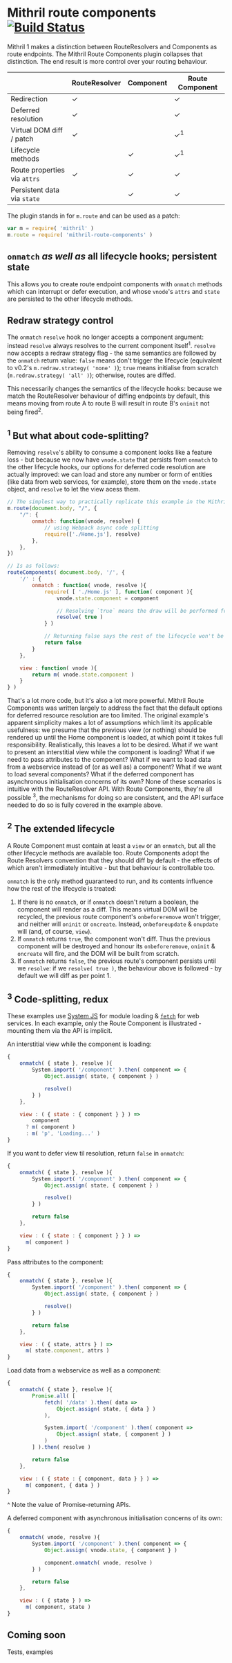 # Mithril route components [![Build Status](https://travis-ci.org/barneycarroll/mithril-route-components.svg?branch=master)](https://travis-ci.org/barneycarroll/mithril-route-components)

Mithril 1 makes a distinction between RouteResolvers and Components as route endpoints. The Mithril Route Components plugin collapses that distinction. The end result is more control over your routing behaviour.

|                              | RouteResolver | Component | Route Component |
| ---                          | ---           | ---       | ---             |
| Redirection                  | ✓             |           | ✓               |
| Deferred resolution          | ✓             |           | ✓               |
| Virtual DOM diff / patch     | ✓             |           | ✓<sup>1</sup>   |
| Lifecycle methods            |               | ✓         | ✓<sup>1</sup>   |
| Route properties via `attrs` | ✓             | ✓         | ✓               |
| Persistent data via `state`  |               | ✓         | ✓               |

The plugin stands in for `m.route` and can be used as a patch:

```js
var m = require( 'mithril' )
m.route = require( 'mithril-route-components' )
```

## `onmatch` *as well as* all lifecycle hooks; persistent state

This allows you to create route endpoint components with `onmatch` methods which can interrupt or defer execution, and whose `vnode`'s `attrs` and `state` are persisted to the other lifecycle methods.

## Redraw strategy control

The `onmatch` `resolve` hook no longer accepts a component argument: instead `resolve` always resolves to the current component itself<sup>1</sup>. `resolve` now accepts a redraw strategy flag - the same semantics are followed by the `onmatch` return value: `false` means don't trigger the lifecycle (equivalent to v0.2's `m.redraw.strategy( 'none' )`); `true` means initialise from scratch (`m.redraw.strategy( 'all' )`); otherwise, routes are diffed.

This necessarily changes the semantics of the lifecycle hooks: because we match the RouteResolver behaviour of diffing endpoints by default, this means moving from route A to route B will result in route B's `oninit` not being fired<sup>2</sup>.

## <sup>1</sup> But what about code-splitting?

Removing `resolve`'s ability to consume a component looks like a feature loss - but because we now have `vnode.state` that persists from `onmatch` to the other lifecycle hooks, our options for deferred code resolution are actually improved: we can load and store any number or form of entities (like data from web services, for example), store them on the `vnode.state` object, and `resolve` to let the view acess them.

```javascript
// The simplest way to practically replicate this example in the Mithril documentation:
m.route(document.body, "/", {
    "/": {
        onmatch: function(vnode, resolve) {
            // using Webpack async code splitting
            require(['./Home.js'], resolve)
        },
    },
})

// Is as follows:
routeComponents( document.body, '/', {
	'/' : {
		onmatch : function( vnode, resolve ){
			require( [ './Home.js' ], function( component ){
				vnode.state.component = component

				// Resolving `true` means the draw will be performed from scratch
				resolve( true )
			} )

			// Returning false says the rest of the lifecycle won't be triggered until resolution
			return false
		}
	},

	view : function( vnode ){
		return m( vnode.state.component )
	}
} )
```

That's a lot more code, but it's also a lot more powerful. Mithril Route Components was written largely to address the fact that the default options for deferred resource resolution are too limited. The original example's apparent simplicity makes a lot of assumptions which limit its applicable usefulness: we presume that the previous view (or nothing) should be rendered up until the Home component is loaded, at which point it takes full responsibility. Realistically, this leaves a lot to be desired. What if we want to present an interstitial view while the component is loading? What if we need to pass attributes to the component? What if we want to load data from a webservice instead of (or as well as) a component? What if we want to load several components? What if the deferred component has asynchronous initialisation concerns of its own? None of these scenarios is intuitive with the RouteResolver API. With Route Components, they're all possible <sup>3</sup>, the mechanisms for doing so are consistent, and the API surface needed to do so is fully covered in the example above.

## <sup>2</sup> The extended lifecycle

A Route Component must contain at least a `view` or an `onmatch`, but all the other lifecycle methods are available too. Route Components adopt the Route Resolvers convention that they should diff by default - the effects of which aren't immediately intuitive - but that behaviour is controllable too.

`onmatch` is the only method guaranteed to run, and its contents influence how the rest of the lifecycle is treated:
1. If there is no `onmatch`, or if `onmatch` doesn't return a boolean, the component will render as a diff. This means virtual DOM will be recycled, the previous route component's `onbeforeremove` won't trigger, and neither will `oninit` or `oncreate`. Instead, `onbeforeupdate` & `onupdate` will (and, of course, `view`).
2. If `onmatch` returns `true`, the component won't diff. Thus the previous component will be destroyed and honour its `onbeforeremove`, `oninit` & `oncreate` will fire, and the DOM will be built from scratch.
3. If `onmatch` returns `false`, the previous route's component persists until we `resolve`: if we `resolve( true )`, the behaviour above is followed - by default we will diff as per point 1.

## <sup>3</sup> Code-splitting, redux

These examples use [System JS](https://github.com/systemjs/systemjs) for module loading & [`fetch`](https://github.github.io/fetch/) for web services. In each example, only the Route Component is illustrated - mounting them via the API is implicit.

An interstitial view while the component is loading:

```javascript
{
	onmatch( { state }, resolve ){
		System.import( '/component' ).then( component => {
			Object.assign( state, { component } )

			resolve()
		} )
	},

	view : ( { state : { component } } ) =>
	    component 
	  ? m( component )
	  : m( 'p', 'Loading...' )
}
```

If you want to defer view til resolution, return `false` in `onmatch`:


```javascript
{
	onmatch( { state }, resolve ){
		System.import( '/component' ).then( component => {
			Object.assign( state, { component } )

			resolve()
		} )

		return false
	},

	view : ( { state : { component } } ) =>
	  m( component )
}
```

Pass attributes to the component:

```javascript
{
	onmatch( { state }, resolve ){
		System.import( '/component' ).then( component => {
			Object.assign( state, { component } )

			resolve()
		} )

		return false
	},

	view : ( { state, attrs } ) =>
	  m( state.component, attrs )
}
```

Load data from a webservice as well as a component:

```javascript
{
	onmatch( { state }, resolve ){
		Promise.all( [
			fetch( '/data' ).then( data => 
				Object.assign( state, { data } )
			),

			System.import( '/component' ).then( component =>
				Object.assign( state, { component } )
			)
		] ).then( resolve )

		return false
	},

	view : ( { state : { component, data } } ) =>
	  m( component, { data } )
}
```

^ Note the value of Promise-returning APIs.  

A deferred component with asynchronous initialisation concerns of its own: 

```javascript
{
	onmatch( vnode, resolve ){
		System.import( '/component' ).then( component => {
			Object.assign( vnode.state, { component } )

			component.onmatch( vnode, resolve )
		} )

		return false
	},

	view : ( { state } ) =>
	  m( component, state )
}
```

## Coming soon

Tests, examples
